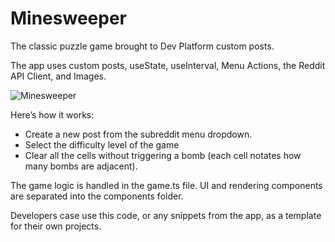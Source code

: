 # Minesweeper

The classic puzzle game brought to Dev Platform custom posts.

The app uses custom posts, useState, useInterval, Menu Actions, the Reddit API Client, and Images.

![Minesweeper](/assets/minesweeper-readme.png "Minesweeper")

Here’s how it works:

- Create a new post from the subreddit menu dropdown.
- Select the difficulty level of the game
- Clear all the cells without triggering a bomb (each cell notates how many bombs are adjacent).

The game logic is handled in the game.ts file. UI and rendering components are separated into the components folder.

Developers case use this code, or any snippets from the app, as a template for their own projects.
